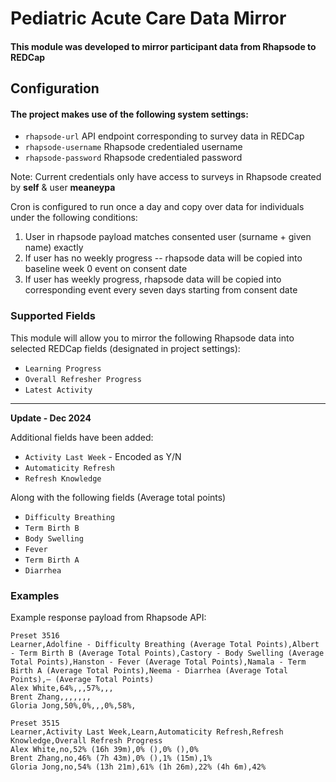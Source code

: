 # Pediatric Acute Care Data Mirror


#### This module was developed to mirror participant data from Rhapsode to REDCap

## Configuration
#### The project makes use of the following system settings:
 - `rhapsode-url` API endpoint corresponding to survey data in REDCap
 - `rhapsode-username` Rhapsode credentialed username
 - `rhapsode-password` Rhapsode credentialed password

Note: Current credentials only have access to surveys in Rhapsode created by **self** & user **meaneypa**

Cron is configured to run once a day and copy over data for individuals under the following conditions:
1. User in rhapsode payload matches consented user (surname + given name) exactly
2. If user has no weekly progress -- rhapsode data will be copied into baseline week 0 event on consent date
3. If user has weekly progress, rhapsode data will be copied into corresponding event every seven days starting from consent date

### Supported Fields
This module will allow you to mirror the following Rhapsode data into selected REDCap fields (designated in project settings):

- `Learning Progress`
- `Overall Refresher Progress`
- `Latest Activity`
---
**Update - Dec 2024**

Additional fields have been added:
- `Activity Last Week` - Encoded as Y/N
- `Automaticity Refresh`
- `Refresh Knowledge`

Along with the following fields (Average total points)
- `Difficulty Breathing`
- `Term Birth B`
- `Body Swelling`
- `Fever`
- `Term Birth A`
- `Diarrhea`

### Examples

Example response payload from Rhapsode API:

```text
Preset 3516
Learner,Adolfine - Difficulty Breathing (Average Total Points),Albert - Term Birth B (Average Total Points),Castory - Body Swelling (Average Total Points),Hanston - Fever (Average Total Points),Namala - Term Birth A (Average Total Points),Neema - Diarrhea (Average Total Points),— (Average Total Points)
Alex White,64%,,,57%,,,
Brent Zhang,,,,,,,
Gloria Jong,50%,0%,,,0%,58%,
```

```text
Preset 3515
Learner,Activity Last Week,Learn,Automaticity Refresh,Refresh Knowledge,Overall Refresh Progress
Alex White,no,52% (16h 39m),0% (),0% (),0%
Brent Zhang,no,46% (7h 43m),0% (),1% (15m),1%
Gloria Jong,no,54% (13h 21m),61% (1h 26m),22% (4h 6m),42%
```
